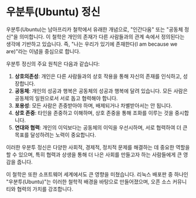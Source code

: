 
# 우분투(Ubuntu) 정신

우분투(Ubuntu)는 남아프리카 철학에서 유래한 개념으로, "인간다움" 또는 "공동체 정신"을 의미합니다. 이 철학은 개인의 존재가 다른 사람들과의 관계 속에서 정의된다는 생각에 기반하고 있습니다. 즉, "나는 우리가 있기에 존재한다(I am because we are)"라는 이념을 중심으로 합니다.

우분투 정신의 주요 원칙은 다음과 같습니다:

1. **상호의존성**: 개인은 다른 사람들과의 상호 작용을 통해 자신의 존재를 인식하고, 성장합니다.
2. **공동체**: 개인의 성공과 행복은 공동체의 성공과 행복에 달려 있습니다. 모든 사람은 공동체의 일원으로서 서로 돕고 협력해야 합니다.
3. **포용성**: 모든 사람은 존중받아야 하며, 배제되거나 차별받아서는 안 됩니다.
4. **상호 존중**: 타인을 존중하고 이해하며, 상호 존중을 통해 조화를 이루는 것을 중시합니다.
5. **연대와 협력**: 개인의 이익보다는 공동체의 이익을 우선시하며, 서로 협력하여 더 큰 목표를 달성하려는 노력이 중요합니다.

이러한 우분투 정신은 다양한 사회적, 경제적, 정치적 문제를 해결하는 데 중요한 역할을 할 수 있으며, 특히 협력과 상생을 통해 더 나은 사회를 만들고자 하는 사람들에게 큰 영감을 줍니다.

이 철학은 또한 소프트웨어 세계에서도 큰 영향을 미쳤습니다. 리눅스 배포판 중 하나인 "우분투(Ubuntu)"는 이러한 철학적 배경을 바탕으로 만들어졌으며, 오픈 소스 커뮤니티와 협력의 가치를 강조합니다.
